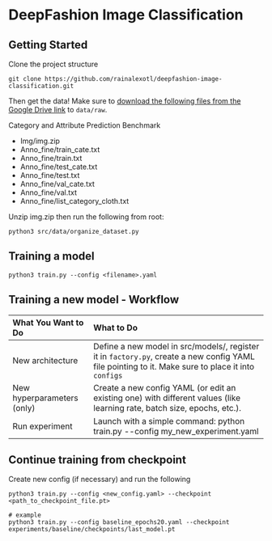 # DeepFashion Image Classification

## Getting Started
Clone the project structure
```
git clone https://github.com/rainalexotl/deepfashion-image-classification.git 
```

Then get the data! Make sure to [download the following files from the Google Drive link](https://mmlab.ie.cuhk.edu.hk/projects/DeepFashion/AttributePrediction.html) to `data/raw`.

Category and Attribute Prediction Benchmark
- Img/img.zip
- Anno_fine/train_cate.txt
- Anno_fine/train.txt
- Anno_fine/test_cate.txt
- Anno_fine/test.txt
- Anno_fine/val_cate.txt
- Anno_fine/val.txt
- Anno_fine/list_category_cloth.txt

Unzip img.zip then run the following from root:
```
python3 src/data/organize_dataset.py
```

## Training a model
```
python3 train.py --config <filename>.yaml
```

## Training a new model - Workflow
| What You Want to Do | What to Do |
| :---- | :---- |
| New architecture | Define a new model in src/models/, register it in `factory.py`, create a new config YAML file pointing to it. Make sure to place it into `configs` |
| New hyperparameters (only) | Create a new config YAML (or edit an existing one) with different values (like learning rate, batch size, epochs, etc.). |
| Run experiment | Launch with a simple command: python train.py --config my_new_experiment.yaml |

## Continue training from checkpoint
Create new config (if necessary) and run the following
```
python3 train.py --config <new_config.yaml> --checkpoint <path_to_checkpoint_file.pt>

# example
python3 train.py --config baseline_epochs20.yaml --checkpoint experiments/baseline/checkpoints/last_model.pt
```